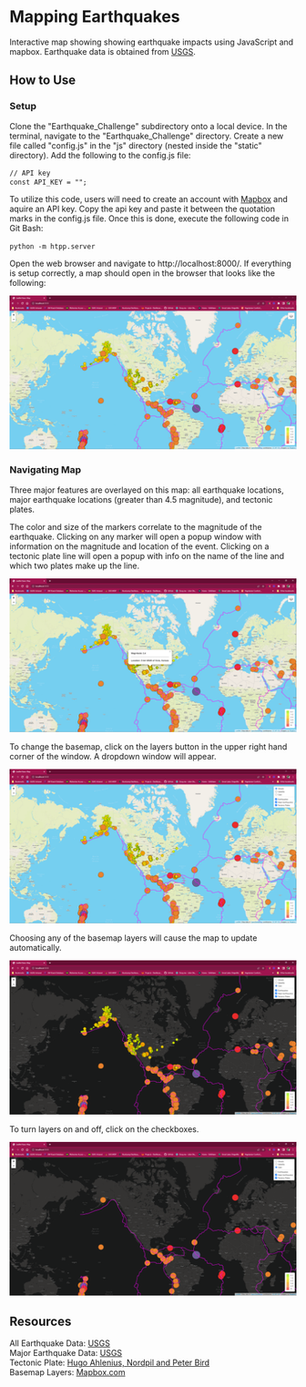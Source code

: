 # Mapping Earthquakes
Interactive map showing showing earthquake impacts using JavaScript and mapbox. Earthquake data is obtained from [USGS](https://earthquake.usgs.gov/earthquakes/map/?extent=21.77991,-130.16602&extent=51.91717,-59.85352).

## How to Use
### Setup
Clone the "Earthquake_Challenge" subdirectory onto a local device. In the terminal, navigate to the "Earthquake_Challenge" directory. Create a new file called "config.js" in the "js" directory (nested inside the "static" directory). Add the following to the config.js file:

```
// API key
const API_KEY = "";
```

To utilize this code, users will need to create an account with [Mapbox](https://www.mapbox.com/) and aquire an API key. Copy the api key and paste it between the quotation marks in the config.js file. Once this is done, execute the following code in Git Bash:

<code>python -m htpp.server</code>

Open the web browser and navigate to http://localhost:8000/. If everything is setup correctly, a map should open in the browser that looks like the following:


![Fig 1](./Earthquake_Challenge/images/how_to_1.png)

### Navigating Map
Three major features are overlayed on this map: all earthquake locations, major earthquake locations (greater than 4.5 magnitude), and tectonic plates.

The color and size of the markers correlate to the magnitude of the earthquake. Clicking on any marker will open a popup window with information on the magnitude and location of the event. Clicking on a tectonic plate line will open a popup with info on the name of the line and which two plates make up the line.

![Fig 2](./Earthquake_Challenge/images/how_to_2.png)

To change the basemap, click on the layers button in the upper right hand corner of the window. A dropdown window will appear.

![Fig 3](./Earthquake_Challenge/images/how_to_3.png)

Choosing any of the basemap layers will cause the map to update automatically.

![Fig 4](./Earthquake_Challenge/images/how_to_4.png)

To turn layers on and off, click on the checkboxes.

![Fig 5](./Earthquake_Challenge/images/how_to_5.png)


## Resources
All Earthquake Data: [USGS](https://earthquake.usgs.gov/earthquakes/feed/v1.0/summary/all_week.geojson) <br>
Major Earthquake Data: [USGS](https://earthquake.usgs.gov/earthquakes/feed/v1.0/summary/4.5_week.geojson) <br>
Tectonic Plate: [Hugo Ahlenius, Nordpil and Peter Bird](https://github.com/fraxen/tectonicplates) <br>
Basemap Layers: [Mapbox.com](https://www.mapbox.com/)

